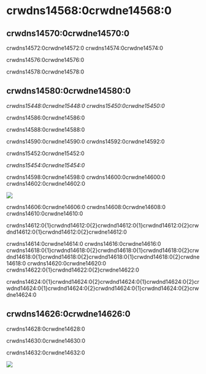 # crwdns14568:0crwdne14568:0

## crwdns14570:0crwdne14570:0

crwdns14572:0crwdne14572:0 crwdns14574:0crwdne14574:0

crwdns14576:0crwdne14576:0

crwdns14578:0crwdne14578:0


## crwdns14580:0crwdne14580:0

*crwdns15448:0crwdne15448:0 crwdns15450:0crwdne15450:0*

crwdns14586:0crwdne14586:0

crwdns14588:0crwdne14588:0

crwdns14590:0crwdne14590:0 crwdns14592:0crwdne14592:0

crwdns15452:0crwdne15452:0

*crwdns15454:0crwdne15454:0*

crwdns14598:0crwdne14598:0 crwdns14600:0crwdne14600:0 crwdns14602:0crwdne14602:0

![](crwdns14604:0crwdne14604:0)

crwdns14606:0crwdne14606:0 crwdns14608:0crwdne14608:0 crwdns14610:0crwdne14610:0


crwdns14612:0{1}crwdnd14612:0{2}crwdnd14612:0{1}crwdnd14612:0{2}crwdnd14612:0{1}crwdnd14612:0{2}crwdne14612:0


crwdns14614:0crwdne14614:0 crwdns14616:0crwdne14616:0 crwdns14618:0{1}crwdnd14618:0{2}crwdnd14618:0{1}crwdnd14618:0{2}crwdnd14618:0{1}crwdnd14618:0{2}crwdnd14618:0{1}crwdnd14618:0{2}crwdne14618:0 crwdns14620:0crwdne14620:0 crwdns14622:0{1}crwdnd14622:0{2}crwdne14622:0

crwdns14624:0{1}crwdnd14624:0{2}crwdnd14624:0{1}crwdnd14624:0{2}crwdnd14624:0{1}crwdnd14624:0{2}crwdnd14624:0{1}crwdnd14624:0{2}crwdne14624:0

## crwdns14626:0crwdne14626:0

crwdns14628:0crwdne14628:0

crwdns14630:0crwdne14630:0

crwdns14632:0crwdne14632:0

![](crwdns14634:0crwdne14634:0) 

